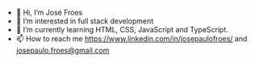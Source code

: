 - 👋 Hi, I’m José Froes
- 👀 I’m interested in full stack development
- 🌱 I’m currently learning HTML, CSS, JavaScript and TypeScript.
- 📫 How to reach me https://www.linkedin.com/in/josepaulofroes/ and josepaulo.froes@gmail.com
